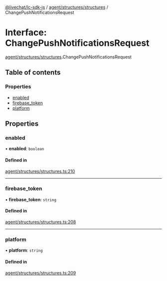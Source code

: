 [@livechat/lc-sdk-js](../README.md) / [agent/structures/structures](../modules/agent_structures_structures.md) / ChangePushNotificationsRequest

# Interface: ChangePushNotificationsRequest

[agent/structures/structures](../modules/agent_structures_structures.md).ChangePushNotificationsRequest

## Table of contents

### Properties

- [enabled](agent_structures_structures.ChangePushNotificationsRequest.md#enabled)
- [firebase\_token](agent_structures_structures.ChangePushNotificationsRequest.md#firebase_token)
- [platform](agent_structures_structures.ChangePushNotificationsRequest.md#platform)

## Properties

### enabled

• **enabled**: `boolean`

#### Defined in

[agent/structures/structures.ts:210](https://github.com/livechat/lc-sdk-js/blob/c7b3817/src/agent/structures/structures.ts#L210)

___

### firebase\_token

• **firebase\_token**: `string`

#### Defined in

[agent/structures/structures.ts:208](https://github.com/livechat/lc-sdk-js/blob/c7b3817/src/agent/structures/structures.ts#L208)

___

### platform

• **platform**: `string`

#### Defined in

[agent/structures/structures.ts:209](https://github.com/livechat/lc-sdk-js/blob/c7b3817/src/agent/structures/structures.ts#L209)
